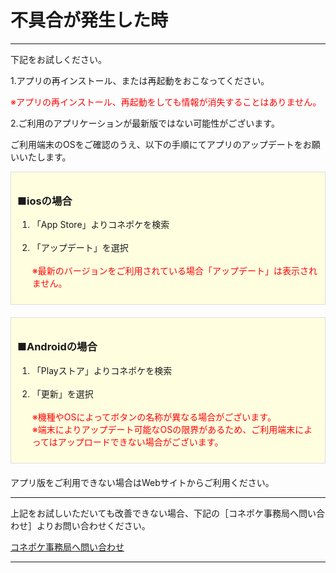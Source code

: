 # 不具合が発生した時  
<hr>
下記をお試しください。

1.アプリの再インストール、または再起動をおこなってください。

<font color="#ff0000">※アプリの再インストール、再起動をしても情報が消失することはありません。</font>

2.ご利用のアプリケーションが最新版ではない可能性がございます。

ご利用端末のOSをご確認のうえ、以下の手順にてアプリのアップデートをお願いいたします。  
<div style="padding: 10px; margin-bottom: 20px; border: 1px solid #dcdcdc; background-color: #ffffe0;">
<h3>■iosの場合</h3>
<ol>
<li>「App Store」よりコネポケを検索</li>
<br>
<li>「アップデート」を選択</li><br>
<font color="#ff0000">※最新のバージョンをご利用されている場合「アップデート」は表示されません。</font>
</ol>
</div>
<div style="padding: 10px; margin-bottom: 20px; border: 1px solid #dcdcdc; background-color: #ffffe0;">
<h3>■Androidの場合</h3>
<ol>
<li>「Playストア」よりコネポケを検索</li>
<br>
<li>「更新」を選択</li><br>
<font color="#ff0000">※機種やOSによってボタンの名称が異なる場合がございます。<br>
※端末によりアップデート可能なOSの限界があるため、ご利用端末によってはアップロードできない場合がございます。</font>
</ol>
</div>
アプリ版をご利用できない場合はWebサイトからご利用ください。
<hr>
上記をお試しいただいても改善できない場合、下記の［コネポケ事務局へ問い合わせ］よりお問い合わせください。  

[コネポケ事務局へ問い合わせ](support@conepoke.com)
<hr>